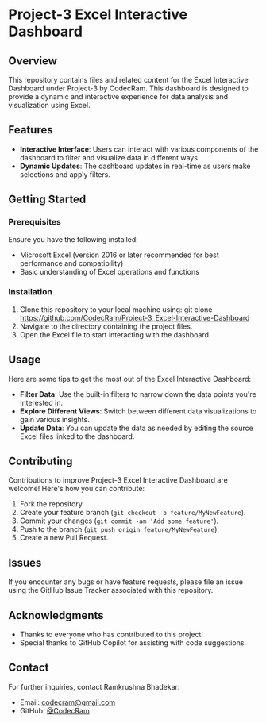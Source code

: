 # Project-3 Excel Interactive Dashboard

## Overview
This repository contains files and related content for the Excel Interactive Dashboard under Project-3 by CodecRam. This dashboard is designed to provide a dynamic and interactive experience for data analysis and visualization using Excel.

## Features
- **Interactive Interface**: Users can interact with various components of the dashboard to filter and visualize data in different ways.
- **Dynamic Updates**: The dashboard updates in real-time as users make selections and apply filters.

## Getting Started

### Prerequisites
Ensure you have the following installed:
- Microsoft Excel (version 2016 or later recommended for best performance and compatibility)
- Basic understanding of Excel operations and functions

### Installation
1. Clone this repository to your local machine using: git clone https://github.com/CodecRam/Project-3_Excel-Interactive-Dashboard
2. Navigate to the directory containing the project files.
3. Open the Excel file to start interacting with the dashboard.

## Usage
Here are some tips to get the most out of the Excel Interactive Dashboard:

- **Filter Data**: Use the built-in filters to narrow down the data points you're interested in.
- **Explore Different Views**: Switch between different data visualizations to gain various insights.
- **Update Data**: You can update the data as needed by editing the source Excel files linked to the dashboard.

## Contributing
Contributions to improve Project-3 Excel Interactive Dashboard are welcome! Here's how you can contribute:

1. Fork the repository.
2. Create your feature branch (`git checkout -b feature/MyNewFeature`).
3. Commit your changes (`git commit -am 'Add some feature'`).
4. Push to the branch (`git push origin feature/MyNewFeature`).
5. Create a new Pull Request.

## Issues
If you encounter any bugs or have feature requests, please file an issue using the GitHub Issue Tracker associated with this repository.

## Acknowledgments
- Thanks to everyone who has contributed to this project!
- Special thanks to GitHub Copilot for assisting with code suggestions.

## Contact
For further inquiries, contact Ramkrushna Bhadekar:
- Email: codecram@gmail.com
- GitHub: [@CodecRam](https://github.com/CodecRam)
